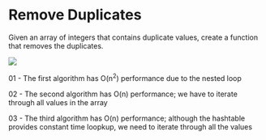 # Remove Duplicates

Given an array of integers that contains duplicate values, create a function that removes the duplicates.

![](duplicates.png)

01 - The first algorithm has O(n<sup>2</sup>) performance due to the nested loop

02 - The second algorithm has O(n) performance; we have to iterate through all values in the array

03 - The third algorithm has O(n) performance; although the hashtable provides constant time loopkup, we need to iterate through all the values
